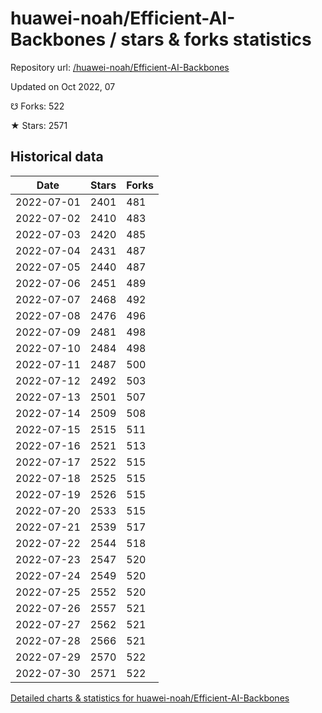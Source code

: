 # huawei-noah/Efficient-AI-Backbones / stars & forks statistics

Repository url: [/huawei-noah/Efficient-AI-Backbones](https://github.com/huawei-noah/Efficient-AI-Backbones)

Updated on Oct 2022, 07

☋ Forks: 522

★ Stars: 2571

## Historical data
| Date | Stars | Forks |
|------|-------|-------|
| 2022-07-01 | 2401 | 481 | 
| 2022-07-02 | 2410 | 483 | 
| 2022-07-03 | 2420 | 485 | 
| 2022-07-04 | 2431 | 487 | 
| 2022-07-05 | 2440 | 487 | 
| 2022-07-06 | 2451 | 489 | 
| 2022-07-07 | 2468 | 492 | 
| 2022-07-08 | 2476 | 496 | 
| 2022-07-09 | 2481 | 498 | 
| 2022-07-10 | 2484 | 498 | 
| 2022-07-11 | 2487 | 500 | 
| 2022-07-12 | 2492 | 503 | 
| 2022-07-13 | 2501 | 507 | 
| 2022-07-14 | 2509 | 508 | 
| 2022-07-15 | 2515 | 511 | 
| 2022-07-16 | 2521 | 513 | 
| 2022-07-17 | 2522 | 515 | 
| 2022-07-18 | 2525 | 515 | 
| 2022-07-19 | 2526 | 515 | 
| 2022-07-20 | 2533 | 515 | 
| 2022-07-21 | 2539 | 517 | 
| 2022-07-22 | 2544 | 518 | 
| 2022-07-23 | 2547 | 520 | 
| 2022-07-24 | 2549 | 520 | 
| 2022-07-25 | 2552 | 520 | 
| 2022-07-26 | 2557 | 521 | 
| 2022-07-27 | 2562 | 521 | 
| 2022-07-28 | 2566 | 521 | 
| 2022-07-29 | 2570 | 522 | 
| 2022-07-30 | 2571 | 522 | 


[Detailed charts & statistics for huawei-noah/Efficient-AI-Backbones](https://reviewgithub.com/rep/huawei-noah/Efficient-AI-Backbones)
